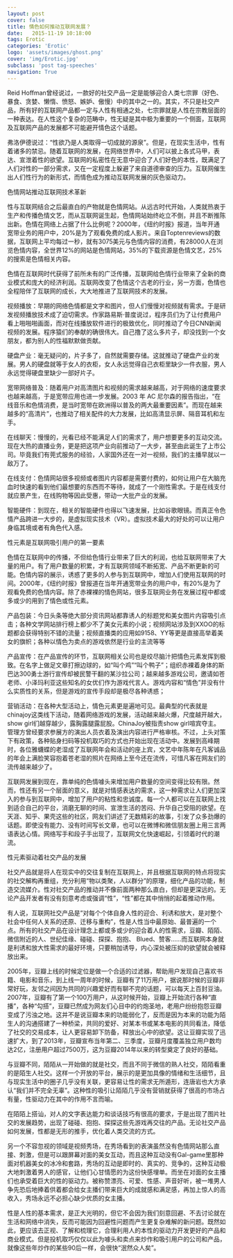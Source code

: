 ```yaml
---
layout: post
cover: false
title: 情色如何推动互联网发展？
date:   2015-11-19 10:18:00
tags: Erotic
categories: 'Erotic'
logo: 'assets/images/ghost.png'
cover: 'img/Erotic.jpg'
subclass: 'post tag-speeches'
navigation: True
---
```


Reid Hoffman曾经说过，一款好的社交产品一定是能够迎合人类七宗罪（好色、暴食、贪婪、懒惰、愤怒、嫉妒、傲慢）中的其中之一的。其实，不只是社交产品，所有好的互联网产品都一定与人性有相通之处，七宗罪就是人性在宗教层面的一种表达。在人性这个复杂的范畴中，性无疑是其中极为重要的一个侧面，互联网及互联网产品的发展都不可能避开情色这个话题。

弗洛伊德说过：“性欲乃是人类取得一切成就的源泉”。但是，在现实生活中，性有着诸多的禁忌。随着互联网的发展，在网络世界中，人们可以披上各式马甲，表达、宣泄着性的欲望。互联网的私密性在无意中迎合了人们好色的本性，既满足了人们对性的一部分需求，又在一定程度上躲避了来自道德审查的压力。互联网催生出人们性行为的新形式，而情色成为推动互联网发展的灰色驱动力。

色情网站推动互联网技术革新

性与互联网结合之后最直白的产物就是色情网站。从远古时代开始，人类就热衷于生产和传播色情文艺，而从互联网诞生起，色情网站始终屹立不倒，并且不断推陈出新。色情在网络上占据了什么比例呢？2000年，《纽约时报》报道，当年开通宽带业务的用户中，20%是为了观看免费的成人影片。来自Toptenreviews的数据，互联网上平均每过一秒，就有3075美元与色情内容的消费，有28000人在浏览色情内容，全世界12%的网站是色情网站，35%的下载资源是色情文艺，25%的搜索是色情相关内容。

色情在互联网时代获得了前所未有的广泛传播，互联网给色情行业带来了全新的商业模式和庞大的经济利润。互联网改变了色情这个古老的行业，另一方面，色情也全程陪伴了互联网的成长，大大地推进了互联网技术的发展。

视频播放：早期的网络色情都是文字和图片，但人们慢慢对视频就有需求。于是研发视频播放技术成了迫切需求。作家路易斯·普度说过，程序员们为了让付费用户看上啪啪啪画面，而对在线播放软件进行的极致优化，同时推动了今日CNN新闻视频的发展。程序猿们的奉献的确很伟大。自己撸了这么多片子，却没找到一个女朋友，都为别人的性福默默做贡献。

硬盘产业：毫无疑问的，片子多了，自然就需要存储。这就推动了硬盘产业的发展。男人的硬盘就等于女人的衣柜，女人永远觉得自己衣柜里缺少一件衣服，男人永远觉得硬盘里缺少一部好片子。

宽带网络普及：随着用户对高清图片和视频的需求越来越高，对于网络的速度要求也越来越高，于是宽带应用也进一步发展。2003 年 AC 尼尔森的报告指出，“在线音乐和色情消费，是当时宽带在欧洲得以普及的两大最重要因素”。而现在越来越多的“高清片”，也推动了相关配件的大力发展，比如高清显示屏、隔音耳机和左手。

在线聊天：慢慢的，光看已经不能满足人们的需求了，用户想要更多的互动交流。现在大热的直播业务，更是把这项产业向前推动了一大步，甚至由此诞生了上市公司。毕竟我们有莞式服务的经验，人家国外还在一对一视频，我们的主播早就以一敌万了。

在线支付：色情网站很多视频或者图片内容都是需要付费的，如何让用户在大脑充血时快速的看到他们最想要的东西而不等待，就成了一个刚性需求。于是在线支付就应景产生，在线购物等因此受惠，带动一大批产业的发展。

智能硬件：到现在，相关的智能硬件也得以飞速发展，比如谷歌眼镜。而真正令色情产品跨进一大步的，是虚拟现实技术（VR）。虚拟技术最大的好处的可以让用户身临其境或者有角色代入感。

性元素是互联网吸引用户的第一要素

色情在互联网中的传播，不但给色情行业带来了巨大的利润，也给互联网带来了大量的用户。有了用户数量的积累，才有互联网领域不断拓宽、产品不断更新的可能。色情内容的展示，诱惑了更多的人参与到互联网中，增加人们使用互联网的时间。2000年，《纽约时报》曾报道在当年开通宽带业务的用户中，有20%是为了观看免费的色情内容。除了赤裸裸的情色网站，很多互联网业务在发展过程中都或多或少的用到了情色或性元素。

产品包装：今日头条等绝大部分资讯网站都靠诱人的标题党和美女图片内容吸引点击；各种文学网站排行榜上都少不了美女元素的小说；视频网站涉及到XXOO的标题都会获得特别不错的流量；视频直播类的应用如9158、YY等更是直接高举着美女的旗帜；各种以情色为卖点的游戏依然是行业的主流等等

产品宣传：在产品宣传的环节，互联网相关公司也是绞尽脑汁把情色元素发挥到极致。在名字上做足文章打擦边球的，如“叫个鸡”“叫个鸭子”；组织赤裸着身体的斯巴达300勇士游行宣传却被民警干翻的某沙拉公司；越来越多游戏公司，邀请如苍老师、小泽玛利亚这些知名的女优们作为游戏代言人。游戏内容和“情色”并没有什么实质性的关系，但是游戏的宣传手段却是极尽各种诱惑；

营销活动：在各种大型活动上，情色元素更是遍地可见。最典型的代表就是chinajoy这类线下活动，随着网络游戏的发展，活动越来越火爆，尺度越开越大，show girl们越穿越少，露胸露腿露屁股。ChinaJoy被指责show girl喧宾夺主。管理方曾经要求参展方的演出人员衣着及演出内容进行严格审核。不过，上头对策下有政策，各种贴身扫码等投机取巧的方式也开始出现在活动中。发展到高峰期时，各位雅蠛蝶的老湿成了互联网年会和活动的座上宾，文艺中年陈年在凡客诚品的年会上满脸笑容抱着苍老湿的照片在网络上至今还在流传，可惜凡客在网友们的流传越来越少了。

互联网发展到现在，靠单纯的色情噱头来增加用户数量的空间变得比较有限。然而，性还有另一个层面的意义，就是对情感表达的需求，这一种需求让人们更加深入的参与到互联网中，增加了用户的粘性和忠诚度。每一个人都可以在互联网上找到适合自己的平台，消磨无聊的时间、宣泄生活的苦闷、升华自己受阻的欲望。在天涯、知乎、果壳这些的社区，网友们讲述了无数精彩的故事，引发了众多劲爆的话题。即使没有能力、没有时间写长文章，也可以在微博和微信朋友圈上用三言两语表达心情。网络写手和段子手出现了，互联网文化快速崛起，引领着时代的潮流。

性元素驱动着社交产品的发展

社交产品就是将人在现实中的交往复制在互联网上，并且根据互联网的特点将现实的社交解构再重组，充分利用“物以类聚，人以群分”的原理，细化产品的功能，制造交流媒介。性对社交产品的推动并不像前面两种那么直白，但却是更深远的。无论产品开发者有没有刻意考虑或强调“性”，“性”都在其中悄悄的起着推动作用。

有人说，互联网社交产品是“对每个个体自身人性的迎合、利诱和放大，是对整个社会中任何人关系的还原、迁移与重构”，性是人性当中最原始、最普遍的一个点。所有的社交产品在设计理念上都或多或少的迎合着人的性需求，豆瓣、陌陌、微信附近的人、世纪佳缘、碰碰、探探、抱抱、 Blued、赞客……而互联网本身就是利诱和放大性需求的最好环境，只要稍加诱导，内心深处被压抑的欲望就会被释放出来。

2005年，豆瓣上线的时候定位是做一个合适的过滤器，帮助用户发现自己喜欢书籍、电影和音乐，到上线一周年的时候，豆瓣有了11万用户，据说那时候的豆瓣非常好玩，友邻之间因为共同的兴趣爱好而有聊不完的话题，可以每天上百封豆油。2007年，豆瓣有了第一个100万用户，从这时候开始，豆瓣上开始流行各种“直播”，各种“勾搭”，豆瓣已然成为网友们心目中的约炮圣地，老用户纷纷抱怨豆瓣变成了污浊之地。这并不是说豆瓣本来的功能弱化了，反而是因为本来的功能为陌生人的沟通搭建了一种桥梁，共同的爱好、对某本书或某本电影的共同看法，降低了社交的交易成本，让人更容易卸下防备，释放出心中的欲望。这让豆瓣实现了迅速扩大，到了2013年，豆瓣宣布当年第二、三季度，豆瓣月度覆盖独立用户数均达2亿，注册用户超过7500万，这为豆瓣2014年以来的转型奠定了良好的基础。

与豆瓣不同，陌陌从一开始做的就是社交，而且不同于微信的熟人社交，陌陌看重的是陌生人社交。这样一个开放的平台，展示的是更加具像的情绪和生活细节，且与现实生活中的圈子几乎没有关联，更容易让性的需求无所遁形，连唐岩也大方承认“我们并不完全无辜”。这种性的吸引让陌陌几乎没有营销就获得了很高的市场占有量，性驱动力在其中的作用不言而喻。

在陌陌上搭讪，对人的文字表达能力和谈话技巧有很高的要求，于是出现了图片社交的发展趋势，出现了碰碰、抱抱、探探这些先游戏再交往的产品。无论社交产品如何发展，性都是无形的推手，优化着人类交流的方式。

另一个不容忽视的领域是视频秀场，在秀场看到的表演虽然没有色情网站那么直接、刺激，但是可以跟屏幕对面的美女互动，而且这种互动没有Gal-game里那种面对机器美女的冰冷和套路，秀场的互动是即时的、真实的、竞争的，这种互动极大地刺激着男人的感官，让他们心甘情愿的为这份快感埋单。而坐在对面的女主播们也承受着巨大的性的驱动力。被称赞漂亮、可爱、性感、声音好听，被一堆男人争先恐后地捧着供着都会给女主播们带来巨大的成就感和满足感，再加上惊人的高收入，秀场永远不必担心缺少优质的女主播。

性是人性的基本需求，是正大光明的，但它不会因为我们刻意回避、不去讨论就在生活和网络中消失，反而可能因为回避性问题而产生更复杂难解的新问题。既然如此，更应该去正视、了解和梳理它，合理利用人的本性的驱动力开发更好的产品和商业模式。但是投机取巧仅仅以此为噱头和卖点来炒作和吸引用户的公司和产品，就像这些年炒作的某些90后一样，会很快“泯然众人矣”。
